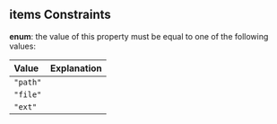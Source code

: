 ## items Constraints

**enum**: the value of this property must be equal to one of the following values:

| Value    | Explanation |
| :------- | :---------- |
| `"path"` |             |
| `"file"` |             |
| `"ext"`  |             |
